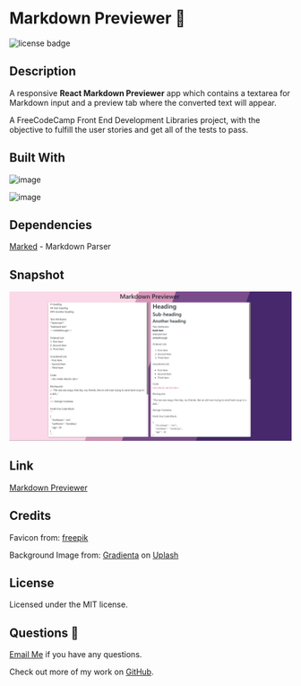 # Markdown Previewer 📄

![license badge](https://img.shields.io/badge/license-MIT-blue)


## Description

A responsive **React Markdown Previewer** app which contains a textarea for Markdown input and a preview tab where the converted text will appear.

A FreeCodeCamp Front End Development Libraries project, with the objective to fulfill the user stories and get all of the tests to pass.

## Built With


![image](https://img.shields.io/badge/React-20232A?style=for-the-badge&logo=react&logoColor=61DAFB)

![image](https://img.shields.io/badge/Bootstrap-563D7C?style=for-the-badge&logo=bootstrap&logoColor=white)

## Dependencies 

[Marked](https://marked.js.org/) - Markdown Parser 

## Snapshot 

![screenshot](./public/Screenshot.png)

## Link 

[Markdown Previewer](https://react-app-markdown-previewer.netlify.app/)

## Credits
Favicon from: 
[freepik](https://www.freepik.com/)

Background Image from: 
[Gradienta](https://unsplash.com/@gradienta?utm_source=unsplash&utm_medium=referral&utm_content=creditCopyText) on [Uplash](https://unsplash.com/collections/11403159/abstract?utm_source=unsplash&utm_medium=referral&utm_content=creditCopyText)

## License

Licensed under the MIT license.

## Questions 💬

[Email Me](Chloe.a.harris17@gmail.com) if you have any questions.

Check out more of my work on [GitHub](https://github.com/chloeharris1).
